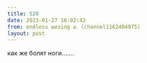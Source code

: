 ```yaml
---
title: 528
date: 2023-01-27 16:02:42
from: endless шизing ⍼ (channel1162404975)
layout: post
---
```


как же болят ноги.......
